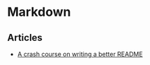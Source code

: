 # Markdown

## Articles

- [A crash course on writing a better README](https://hackernoon.com/a-crash-course-on-writing-a-better-readme-d796d1f6b352)
